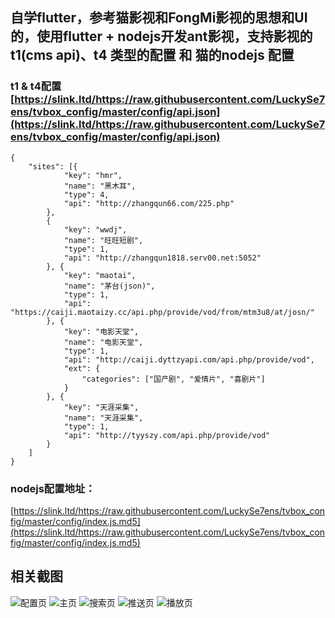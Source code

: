 ## 自学flutter，参考猫影视和FongMi影视的思想和UI的，使用flutter + nodejs开发ant影视，支持影视的t1(cms api)、t4 类型的配置 和 猫的nodejs 配置
### t1 & t4配置 [https://slink.ltd/https://raw.githubusercontent.com/LuckySe7ens/tvbox_config/master/config/api.json](https://slink.ltd/https://raw.githubusercontent.com/LuckySe7ens/tvbox_config/master/config/api.json)
```
{
	"sites": [{
			"key": "hmr",
			"name": "黑木耳",
			"type": 4,
			"api": "http://zhangqun66.com/225.php"
		},
		{
			"key": "wwdj",
			"name": "旺旺短剧",
			"type": 1,
			"api": "http://zhangqun1818.serv00.net:5052"
		}, {
			"key": "maotai",
			"name": "茅台(json)",
			"type": 1,
			"api": "https://caiji.maotaizy.cc/api.php/provide/vod/from/mtm3u8/at/josn/"
		}, {
			"key": "电影天堂",
			"name": "电影天堂",
			"type": 1,
			"api": "http://caiji.dyttzyapi.com/api.php/provide/vod",
			"ext": {
				"categories": ["国产剧", "爱情片", "喜剧片"]
			}
		}, {
			"key": "天涯采集",
			"name": "天涯采集",
			"type": 1,
			"api": "http://tyyszy.com/api.php/provide/vod"
		}
	]
}
```

### nodejs配置地址：
[https://slink.ltd/https://raw.githubusercontent.com/LuckySe7ens/tvbox_config/master/config/index.js.md5](https://slink.ltd/https://raw.githubusercontent.com/LuckySe7ens/tvbox_config/master/config/index.js.md5)

## 相关截图

![配置页](./img/config.png)
![主页](./img/main.png)
![搜索页](./img/search.png)
![推送页](./img/push.png)
![播放页](./img/play.png)
